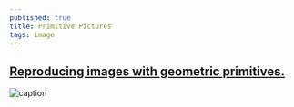 ```yaml
---
published: true
title: Primitive Pictures
tags: image
---
```

## [Reproducing images with geometric primitives.](https://github.com/fogleman/primitive)

![caption](https://camo.githubusercontent.com/245d79acf729f0f5376677c3a3cef081630cf5e1/68747470733a2f2f7777772e6d69636861656c666f676c656d616e2e636f6d2f7374617469632f7072696d69746976652f6578616d706c65732f6d6f6e616c6973612e332e323030302e676966)